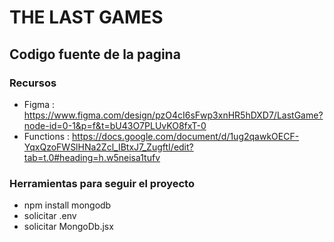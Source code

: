 # THE LAST GAMES
## Codigo fuente de la pagina 

### Recursos
- Figma : https://www.figma.com/design/pzO4cI6sFwp3xnHR5hDXD7/LastGame?node-id=0-1&p=f&t=bU43O7PLUvKO8fxT-0
- Functions : https://docs.google.com/document/d/1ug2qawkOECF-YqxQzoFWSlHNa2Zcl_IBtxJ7_ZugftI/edit?tab=t.0#heading=h.w5neisa1tufv

### Herramientas para seguir el proyecto
- npm install mongodb
- solicitar .env
- solicitar MongoDb.jsx
